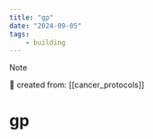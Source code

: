```yaml
---
title: "gp"
date: "2024-09-05"
tags:
    - building
---
```


> [!NOTE]
> 🌱 created from: [[cancer_protocols]]

# gp


